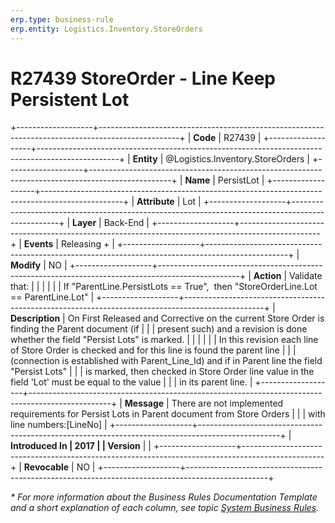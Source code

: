 ```yaml
---
erp.type: business-rule
erp.entity: Logistics.Inventory.StoreOrders
---
```


# R27439 StoreOrder - Line Keep Persistent Lot
+-------------------+--------------------------------------------------------------------------------------------------+
| **Code**          | R27439                                                                                           |
+-------------------+--------------------------------------------------------------------------------------------------+
| **Entity**        | @Logistics.Inventory.StoreOrders                                                                 |
+-------------------+--------------------------------------------------------------------------------------------------+
| **Name**          | PersistLot                                                                                       |
+-------------------+--------------------------------------------------------------------------------------------------+
| **Attribute**     | Lot                                                                                              |
+-------------------+--------------------------------------------------------------------------------------------------+
| **Layer**         | Back-End                                                                                         |
+-------------------+--------------------------------------------------------------------------------------------------+
| **Events**        | Releasing +                                                                                      |
+-------------------+--------------------------------------------------------------------------------------------------+
| **Modify**        | NO                                                                                               |
+-------------------+--------------------------------------------------------------------------------------------------+
| **Action**        | Validate that:                                                                                   |
|                   |                                                                                                  |
|                   | If \"ParentLine.PersistLots == True\",  then \"StoreOrderLine.Lot == ParentLine.Lot\"            |
+-------------------+--------------------------------------------------------------------------------------------------+
| **Description**   | On First Released and Corrective on the current Store Order is finding the Parent document (if   |
|                   | present such) and a revision is done whether the field \"Persist Lots\" is marked.               |
|                   |                                                                                                  |
|                   | In this revision each line of Store Order is checked and for this line is found the parent line  |
|                   | (connection is established with Parent_Line_Id) and if in Parent line the field "Persist Lots"   |
|                   | is marked, then checked in Store Order line value in the field 'Lot' must be equal to the value  |
|                   | in its parent line.                                                                              |
+-------------------+--------------------------------------------------------------------------------------------------+
| **Message**       | There are not implemented requirements for Persist Lots in Parent document from Store Orders     |
|                   | with line numbers:\[LineNo\]                                                                     |
+-------------------+--------------------------------------------------------------------------------------------------+
| **Introduced In   | 2017                                                                                             |
| Version**         |                                                                                                  |
+-------------------+--------------------------------------------------------------------------------------------------+
| **Revocable**     | NO                                                                                               |
+-------------------+--------------------------------------------------------------------------------------------------+

*\* For more information about the Business Rules Documentation Template and a short explanation of each column, see
topic [System Business Rules](../templates/template-description-system-business-rules.md).*
